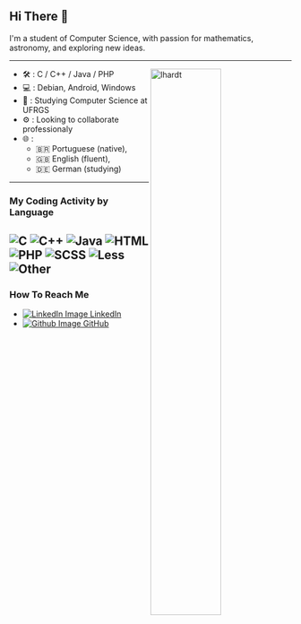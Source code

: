 <!--
	Hello! Thank you if you like this README!

	This README is auto-updatad by Github Actions,
	and many links direct to my pages, so take
	special care if you want to use this
	as an inspiration for your README.

	I would recommend checking out
	github.com/abhisheknaiidu/awesome-github-profile-readme
	and looking for what suits you better.

	Many thanks to @abhisheknaiidu for compiling
	great ideas.
 -->


## Hi There :wave:

I'm a student of Computer Science, with passion for mathematics, astronomy, and exploring new ideas.

---

<img align="right" width="50%" src="https://github-readme-stats.vercel.app/api?username=lhardt&show_icons=true&theme=gotham" alt="lhardt">

- :hammer_and_wrench: : C / C++ / Java / PHP
- :computer: : Debian, Android, Windows
- :seedling: : Studying Computer Science at UFRGS  	
- :gear: : Looking to collaborate professionaly
- :globe_with_meridians: :
	-	:brazil: Portuguese (native),
	-	:uk: English (fluent),
	-	:de: German (studying)

---

### My Coding Activity by Language

![C](https://img.shields.io/static/v1?style=flat-square&label=%E2%A0%80&color=555&labelColor=%23555555&message=C%EF%B8%B135.8%25) ![C++](https://img.shields.io/static/v1?style=flat-square&label=%E2%A0%80&color=555&labelColor=%23f34b7d&message=C%2B%2B%EF%B8%B125.2%25) ![Java](https://img.shields.io/static/v1?style=flat-square&label=%E2%A0%80&color=555&labelColor=%23b07219&message=Java%EF%B8%B111.5%25) ![HTML](https://img.shields.io/static/v1?style=flat-square&label=%E2%A0%80&color=555&labelColor=%23e34c26&message=HTML%EF%B8%B110.3%25) ![PHP](https://img.shields.io/static/v1?style=flat-square&label=%E2%A0%80&color=555&labelColor=%234F5D95&message=PHP%EF%B8%B14.3%25) ![SCSS](https://img.shields.io/static/v1?style=flat-square&label=%E2%A0%80&color=555&labelColor=%23c6538c&message=SCSS%EF%B8%B12.9%25) ![Less](https://img.shields.io/static/v1?style=flat-square&label=%E2%A0%80&color=555&labelColor=%231d365d&message=Less%EF%B8%B12.9%25) ![Other](https://img.shields.io/static/v1?style=flat-square&label=%E2%A0%80&color=555&labelColor=%23ededed&message=Other%EF%B8%B16.6%25) 
---

### How To Reach Me

- [![LinkedIn Image](https://i.stack.imgur.com/gVE0j.png) LinkedIn ](https://www.linkedin.com/in/l%C3%A9o-h-19a468120/)
- [![Github Image](https://i.stack.imgur.com/tskMh.png) GitHub ](https://github.com/lhardt/)
